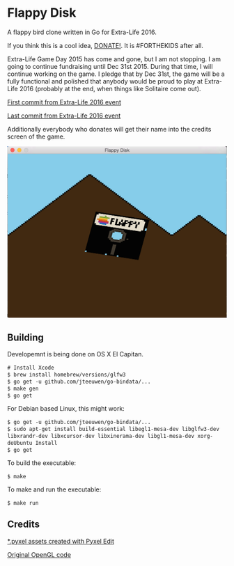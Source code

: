Flappy Disk
===========

A flappy bird clone written in Go for Extra-Life 2016.

If you think this is a cool idea, [DONATE!](http://www.extra-life.org/participant/hurricanerix).  It is #FORTHEKIDS after all.

Extra-Life Game Day 2015 has come and gone, but I am not stopping.  I am going to continue fundraising until Dec 31st 2015.  During that time, I will continue working on the game.  I pledge that by Dec 31st, the game will be a fully functional and polished that anybody would be proud to play at Extra-Life 2016 (probably at the end, when things like Solitaire come out).

[First commit from Extra-Life 2016 event](https://github.com/hurricanerix/FlappyDisk/commit/8b0f5916fee5fc910fab048135529ee5e3573173)

[Last commit from Extra-Life 2016 event](https://github.com/hurricanerix/FlappyDisk/commit/0628e4290990e309a8af25286fab8849ee0f435f)

Additionally everybody who donates will get their name into the credits screen of the game.

![](https://github.com/hurricanerix/FlappyDisk/blob/master/screenshot.png)

Building
--------

Developemnt is being done on OS X El Capitan.

```
# Install Xcode
$ brew install homebrew/versions/glfw3
$ go get -u github.com/jteeuwen/go-bindata/...
$ make gen
$ go get
```

For Debian based Linux, this might work:

```
$ go get -u github.com/jteeuwen/go-bindata/...
$ sudo apt-get install build-essential libegl1-mesa-dev libglfw3-dev libxrandr-dev libxcursor-dev libxinerama-dev libgl1-mesa-dev xorg-deUbuntu Install
$ go get
```

To build the executable:

```
$ make
```

To make and run the executable:

```
$ make run
```

Credits
-------

[*.pyxel assets created with Pyxel Edit](http://pyxeledit.com/)

[Original OpenGL code](https://github.com/go-gl/examples/tree/master/glfw31-gl41core-cube)
